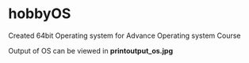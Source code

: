 # hobbyOS
Created 64bit Operating system for Advance Operating system Course

Output of OS can be viewed in 
**printoutput_os.jpg**
